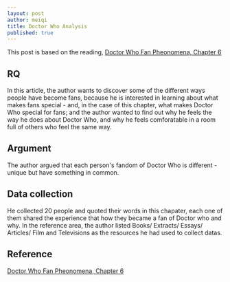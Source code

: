 ```yaml
---
layout: post
author: meiqi
title: Doctor Who Analysis
published: true
---
```


This post is based on the reading, [Doctor Who Fan Pheonomena, Chapter 6](https://blackboard-v9-p.iit.edu/webapps/blackboard/content/contentWrapper.jsp?course_id=_53717_1&displayName=Course+Website&href=https%3A%2F%2Flibbyh.github.io%2Fresearch-methods-in-digital-humanities%2F&cR2XilcGYOo=VyqF2AlvpiSurl%2F62cO4wc%2BfDB3uu3q6ls47qg0Cdl0%3D)

## RQ 
In this article, the author wants to discover some of the different ways people have become fans, because he is interested in learning about what makes fans special - and, in the case of this chapter, what makes Doctor Who special for fans; and the author wanted to find out why he feels the way he does about Doctor Who, and why he feels comforatable in a room full of others who feel the same way.

## Argument
The author argued that each person's fandom of Doctor Who is different - unique but have something in common. 

## Data collection
He collected 20 people and quoted their words in this chapater, each one of them shared the experience that how they became a fan of Doctor who and why. In the reference area, the author listed Books/ Extracts/ Essays/ Articles/ Film and Televisions as the resources he had used to collect datas.

## Reference
[Doctor Who Fan Pheonomena, Chapter 6](https://blackboard-v9-p.iit.edu/webapps/blackboard/content/contentWrapper.jsp?course_id=_53717_1&displayName=Course+Website&href=https%3A%2F%2Flibbyh.github.io%2Fresearch-methods-in-digital-humanities%2F&cR2XilcGYOo=VyqF2AlvpiSurl%2F62cO4wc%2BfDB3uu3q6ls47qg0Cdl0%3D)
